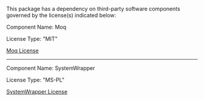 This package has a dependency on third-party software components governed by the license(s) indicated below:

Component Name: Moq

License Type: "MIT"

[Moq License](https://github.com/moq/moq/blob/main/LICENSE)

---

Component Name: SystemWrapper

License Type: "MS-PL"

[SystemWrapper License](https://github.com/jozefizso/SystemWrapper/blob/master/LICENSE.txt)